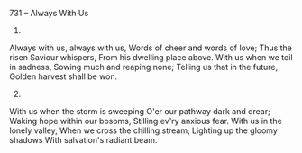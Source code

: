 731 – Always With Us


1.
Always with us, always with us,
Words of cheer and words of love;
Thus the risen Saviour whispers,
From his dwelling place above.
With us when we toil in sadness,
Sowing much and reaping none;
Telling us that in the future, 
Golden harvest shall be won.

2.
With us when the storm is sweeping
O'er our pathway dark and drear;
Waking hope within our bosoms,
Stilling ev'ry anxious fear.
With us in the lonely valley,
When we cross the chilling stream;
Lighting up the gloomy shadows
With salvation's radiant beam.


